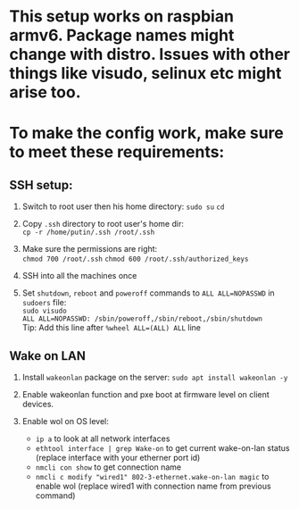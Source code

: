 # This setup works on raspbian armv6. Package names might change with distro. Issues with other things like visudo, selinux etc might arise too.

# To make the config work, make sure to meet these requirements:

## SSH setup:

1. Switch to root user then his home directory: `sudo su` `cd`

2. Copy `.ssh` directory to root user's home dir:\
  `cp -r /home/putin/.ssh /root/.ssh`

3. Make sure the permissions are right:\
  `chmod 700 /root/.ssh` `chmod 600 /root/.ssh/authorized_keys`

4. SSH into all the machines once

5. Set `shutdown`, `reboot` and `poweroff` commands to `ALL ALL=NOPASSWD` in `sudoers` file:\
  `sudo visudo`\
  `ALL ALL=NOPASSWD: /sbin/poweroff,/sbin/reboot,/sbin/shutdown`\
  Tip: Add this line after `%wheel ALL=(ALL) ALL` line


## Wake on LAN

1. Install `wakeonlan` package on the server: `sudo apt install wakeonlan -y`

2. Enable wakeonlan function and pxe boot at firmware level on client devices.

3. Enable wol on OS level:
    - `ip a` to look at all network interfaces
    - `ethtool interface | grep Wake-on` to get current wake-on-lan status (replace interface with your etherner port id)
    - `nmcli con show` to get connection name
    - `nmcli c modify "wired1" 802-3-ethernet.wake-on-lan magic` to enable wol (replace wired1 with connection name from previous command)